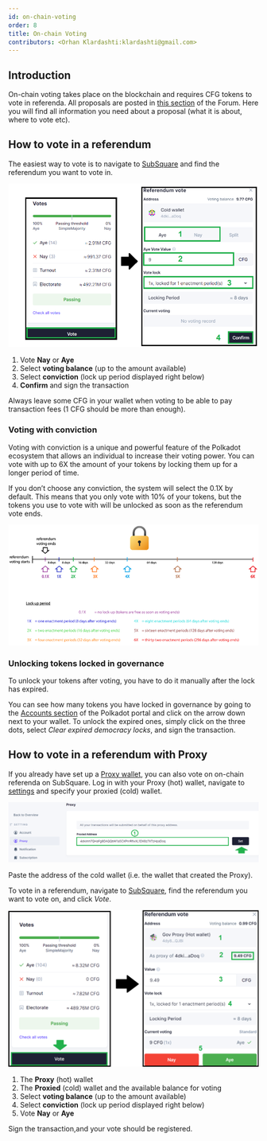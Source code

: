 ```yaml
---
id: on-chain-voting
order: 8
title: On-chain Voting
contributors: <Orhan Klardashti:klardashti@gmail.com>
---
```


## Introduction

On-chain voting takes place on the blockchain and requires CFG tokens to vote in referenda. All proposals are posted in [this section](https://gov.centrifuge.io/c/cfg-governance/chain-governance/18) of the Forum. Here you will find all information you need about a proposal (what it is about, where to vote etc).

## How to vote in a referendum

The easiest way to vote is to navigate to [SubSquare](https://centrifuge.subsquare.io/democracy/referenda) and find the referendum you want to vote in.

![](./images/VoteReferendum.png)

1. Vote **Nay** or **Aye**
2. Select **voting balance** (up to the amount available)
3. Select **conviction** (lock up period displayed right below)
4. **Confirm** and sign the transaction

Always leave some CFG in your wallet when voting to be able to pay transaction fees (1 CFG should be more than enough).

### Voting with conviction

Voting with conviction is a unique and powerful feature of the Polkadot ecosystem that allows an individual to increase their voting power. You can vote with up to 6X the amount of your tokens by locking them up for a longer period of time.

If you don’t choose any conviction, the system will select the 0.1X by default. This means that you only vote with 10% of your tokens, but the tokens you use to vote with will be unlocked as soon as the referendum vote ends.

![](./images/LockingPeriod.png)

### Unlocking tokens locked in governance

To unlock your tokens after voting, you have to do it manually after the lock has expired.

You can see how many tokens you have locked in governance by going to the [Accounts section](https://polkadot.js.org/apps/?rpc=wss%3A%2F%2Ffullnode.parachain.centrifuge.io#/accounts) of the Polkadot portal and click on the arrow down next to your wallet. To unlock the expired ones, simply click on the three dots, select *Clear expired democracy locks*, and sign the transaction.

## How to vote in a referendum with Proxy

If you already have set up a [Proxy wallet](./governance-proxy-and-delegation), you can also vote on on-chain referenda on SubSquare. Log in with your Proxy (hot) wallet, navigate to [settings](https://centrifuge.subsquare.io/setting/proxy) and specify your proxied (cold) wallet. 

![](./images/DefineProxy.png)

Paste the address of the cold wallet (i.e. the wallet that created the Proxy).

To vote in a referendum, navigate to [SubSquare](https://centrifuge.subsquare.io/democracy/referenda), find the referendum you want to vote on, and click *Vote*.

![](./images/ProxyReferendum.png)

1. The **Proxy** (hot) wallet
2. The **Proxied** (cold) wallet and the available balance for voting
3. Select **voting balance** (up to the amount available)
4. Select **conviction** (lock up period displayed right below)
5. Vote **Nay** or **Aye**

Sign the transaction,and your vote should be registered.




